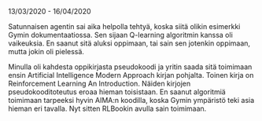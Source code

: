 13/03/2020 - 16/04/2020

Satunnaisen agentin sai aika helpolla tehtyä, koska siitä olikin esimerkki 
Gymin dokumentaatiossa. Sen sijaan Q-learning algoritmin kanssa oli vaikeuksia. En saanut
sitä aluksi oppimaan, tai sain sen jotenkin oppimaan, mutta jokin oli pielessä.

Minulla oli kahdesta oppikirjasta pseudokoodi ja yritin saada sitä toimimaan ensin
Artificial Intelligence Modern Approach kirjan pohjalta. Toinen kirja on Reinforcement
 Learning An Introduction. Näiden kirjojen pseudokooditoteutus eroaa hieman toisistaan.
 En saanut algoritmiä toimimaan tarpeeksi hyvin AIMA:n koodilla, koska Gymin ympäristö
 teki asia hieman eri tavalla. Nyt sitten RLBookin avulla sain toimimaan.